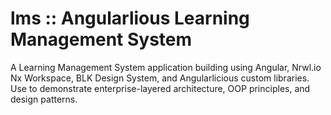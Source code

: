 # lms :: Angularlious Learning Management System

A Learning Management System application building using Angular, Nrwl.io Nx Workspace, BLK Design System, and Angularlicious custom libraries. Use to demonstrate enterprise-layered architecture, OOP principles, and design patterns.
